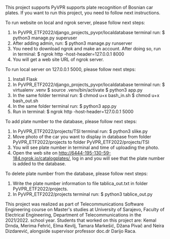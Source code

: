This project supports PyVPR supports plate recognition of Bosnian car plates. If you want to run this project, you need to follow next instructions.

To run website on local and ngrok server, please follow next steps:
1. In PyVPR_ETF2022/django_projects_pyvpr/localdatabase terminal run:
	$ python3 manage.py superuser
2. After adding admin, run:
	$ python3 manage.py runserver
3. You need to download ngrok and make an account. After doing so, run in terminal:
	$ ngrok http -host-header=127.0.0.1 8000
4. You will get a web site URL of ngrok server.

To run local server on 127.0.0.1 5000, please follow next steps:
1. Install Flask
2. In PyVPR_ETF2022/django_projects_pyvpr/localdatabase terminal run:
	$ virtualenv .venv
	$ source .venv/bin/activate
	$ python3 app.py
3. In the same folder terminal run:
	$ chmod u+x bash_in.sh
	$ chmod u+x bash_out.sh
4. In the same folder terminal run:
	$ python3 app.py
5. Run in terminal:
	$ ngrok http -host-header=127.0.0.1 5000

To add plate number to the database, please follow next steps:
1. In PyVPR_ETF2022/projects/TSI terminal run:
	$ python3 slike.py
2. Move photo of the car you want to display in database from folder PyVPR_ETF2022/projects to folder PyVPR_ETF2022/projects/TSI
3. You will see plate number in terminal and time of uploading the photo.
4. Open the web site on http://6444-195-130-59-184.ngrok.io/catalogplates/, log in and you will see that the plate number is added to the database.

To delete plate number from the database, please follow next steps:
1. Write the plate number information to file tablica_out.txt in folder PyVPR_ETF2022/projects.
2. In PyVPR_ETF2022/projects terminal run:
	$ python3 tablice_out.py
	
This project was realized as part of Telecommunications Software Engineering course on Master's studies at University of Sarajevo, Faculty of Electrical Engineering, Department of Telecommunications in the 2021/2022. school year. Students that worked on this project are: Kemal Drnda, Merima Fehrić, Elma Kevilj, Tamara Markešić, Džana Pivač and Neira Dizdarević, alongside supervisor professor doc.dr Darijo Raca. 
